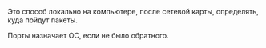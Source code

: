 Это способ локально на компьютере, после сетевой карты, определять, куда пойдут пакеты.

Порты назначает ОС, если не было обратного.